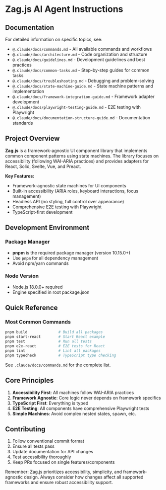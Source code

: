# Zag.js AI Agent Instructions

## Documentation

For detailed information on specific topics, see:

- `@.claude/docs/commands.md` - All available commands and workflows
- `@.claude/docs/architecture.md` - Code organization and structure
- `@.claude/docs/guidelines.md` - Development guidelines and best practices
- `@.claude/docs/common-tasks.md` - Step-by-step guides for common tasks
- `@.claude/docs/troubleshooting.md` - Debugging and problem-solving
- `@.claude/docs/state-machine-guide.md` - State machine patterns and implementation
- `@.claude/docs/framework-integration-guide.md` - Framework adapter development
- `@.claude/docs/playwright-testing-guide.md` - E2E testing with Playwright
- `@.claude/docs/documentation-structure-guide.md` - Documentation standards

## Project Overview

**Zag.js** is a framework-agnostic UI component library that implements common component patterns using state machines.
The library focuses on accessibility (following WAI-ARIA practices) and provides adapters for React, Solid, Svelte, Vue,
and Preact.

**Key Features:**

- Framework-agnostic state machines for UI components
- Built-in accessibility (ARIA roles, keyboard interactions, focus management)
- Headless API (no styling, full control over appearance)
- Comprehensive E2E testing with Playwright
- TypeScript-first development

## Development Environment

### Package Manager

- **pnpm** is the required package manager (version 10.15.0+)
- Use `pnpm` for all dependency management
- Avoid npm/yarn commands

### Node Version

- Node.js 18.0.0+ required
- Engine specified in root package.json

## Quick Reference

### Most Common Commands

```bash
pnpm build              # Build all packages
pnpm start-react        # Start React example
pnpm test               # Run all tests
pnpm e2e-react          # E2E tests for React
pnpm lint               # Lint all packages
pnpm typecheck          # TypeScript type checking
```

See `.claude/docs/commands.md` for the complete list.

## Core Principles

1. **Accessibility First**: All machines follow WAI-ARIA practices
2. **Framework Agnostic**: Core logic never depends on framework specifics
3. **TypeScript First**: Everything is typed
4. **E2E Testing**: All components have comprehensive Playwright tests
5. **Simple Machines**: Avoid complex nested states, spawn, etc.

## Contributing

1. Follow conventional commit format
2. Ensure all tests pass
3. Update documentation for API changes
4. Test accessibility thoroughly
5. Keep PRs focused on single features/components

Remember: Zag.js prioritizes accessibility, simplicity, and framework-agnostic design. Always consider how changes
affect all supported frameworks and ensure robust accessibility support.
